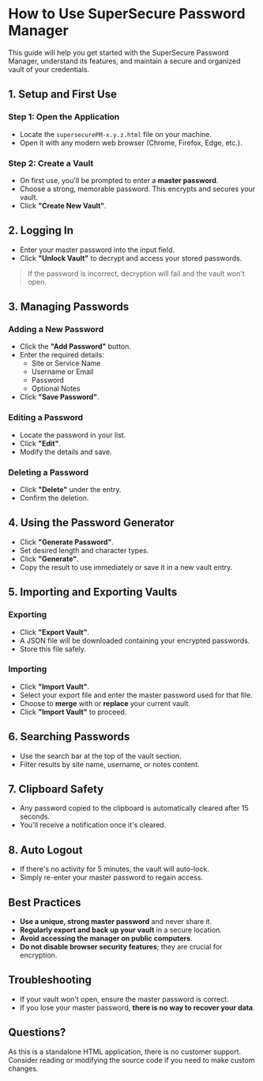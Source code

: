 # How to Use SuperSecure Password Manager

This guide will help you get started with the SuperSecure Password Manager, understand its features, and maintain a secure and organized vault of your credentials.

## 1. Setup and First Use

### Step 1: Open the Application
- Locate the `supersecurePM-x.y.z.html` file on your machine.
- Open it with any modern web browser (Chrome, Firefox, Edge, etc.).

### Step 2: Create a Vault
- On first use, you'll be prompted to enter a **master password**.
- Choose a strong, memorable password. This encrypts and secures your vault.
- Click **"Create New Vault"**.

## 2. Logging In

- Enter your master password into the input field.
- Click **"Unlock Vault"** to decrypt and access your stored passwords.

> If the password is incorrect, decryption will fail and the vault won't open.

## 3. Managing Passwords

### Adding a New Password
- Click the **"Add Password"** button.
- Enter the required details:
  - Site or Service Name
  - Username or Email
  - Password
  - Optional Notes
- Click **"Save Password"**.

### Editing a Password
- Locate the password in your list.
- Click **"Edit"**.
- Modify the details and save.

### Deleting a Password
- Click **"Delete"** under the entry.
- Confirm the deletion.

## 4. Using the Password Generator

- Click **"Generate Password"**.
- Set desired length and character types.
- Click **"Generate"**.
- Copy the result to use immediately or save it in a new vault entry.

## 5. Importing and Exporting Vaults

### Exporting
- Click **"Export Vault"**.
- A JSON file will be downloaded containing your encrypted passwords.
- Store this file safely.

### Importing
- Click **"Import Vault"**.
- Select your export file and enter the master password used for that file.
- Choose to **merge** with or **replace** your current vault.
- Click **"Import Vault"** to proceed.

## 6. Searching Passwords

- Use the search bar at the top of the vault section.
- Filter results by site name, username, or notes content.

## 7. Clipboard Safety

- Any password copied to the clipboard is automatically cleared after 15 seconds.
- You'll receive a notification once it's cleared.

## 8. Auto Logout

- If there's no activity for 5 minutes, the vault will auto-lock.
- Simply re-enter your master password to regain access.

## Best Practices

- **Use a unique, strong master password** and never share it.
- **Regularly export and back up your vault** in a secure location.
- **Avoid accessing the manager on public computers**.
- **Do not disable browser security features**; they are crucial for encryption.

## Troubleshooting

- If your vault won't open, ensure the master password is correct.
- If you lose your master password, **there is no way to recover your data**.

## Questions?

As this is a standalone HTML application, there is no customer support. Consider reading or modifying the source code if you need to make custom changes.

